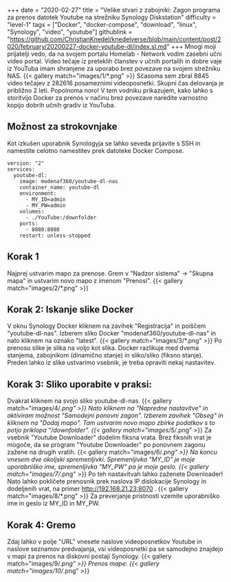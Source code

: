 +++
date = "2020-02-27"
title = "Velike stvari z zabojniki: Zagon programa za prenos datotek Youtube na strežniku Synology Diskstation"
difficulty = "level-1"
tags = ["Docker", "docker-compose", "download", "linux", "Synology", "video", "youtube"]
githublink = "https://github.com/ChristianKnedel/knedelverse/blob/main/content/post/2020/february/20200227-docker-youtube-dl/index.sl.md"
+++
Mnogi moji prijatelji vedo, da na svojem portalu Homelab - Network vodim zasebni učni video portal. Video tečaje iz preteklih članstev v učnih portalih in dobre vaje iz YouTuba imam shranjene za uporabo brez povezave na svojem strežniku NAS.
{{< gallery match="images/1/*.png" >}}
Sčasoma sem zbral 8845 video tečajev z 282616 posameznimi videoposnetki. Skupni čas delovanja je približno 2 leti. Popolnoma noro! V tem vodniku prikazujem, kako lahko s storitvijo Docker za prenos v načinu brez povezave naredite varnostno kopijo dobrih učnih gradiv iz YouTuba.
## Možnost za strokovnjake
Kot izkušen uporabnik Synologyja se lahko seveda prijavite s SSH in namestite celotno namestitev prek datoteke Docker Compose.
```
version: "2"
services:
  youtube-dl:
    image: modenaf360/youtube-dl-nas
    container_name: youtube-dl
    environment:
      - MY_ID=admin
      - MY_PW=admin
    volumes:
      - ./YouTube:/downfolder
    ports:
      - 8080:8080
    restart: unless-stopped

```

## Korak 1
Najprej ustvarim mapo za prenose. Grem v "Nadzor sistema" -> "Skupna mapa" in ustvarim novo mapo z imenom "Prenosi".
{{< gallery match="images/2/*.png" >}}

## Korak 2: Iskanje slike Docker
V oknu Synology Docker kliknem na zavihek "Registracija" in poiščem "youtube-dl-nas". Izberem sliko Docker "modenaf360/youtube-dl-nas" in nato kliknem na oznako "latest".
{{< gallery match="images/3/*.png" >}}
Po prenosu slike je slika na voljo kot slika. Docker razlikuje med dvema stanjema, zabojnikom (dinamično stanje) in sliko/sliko (fiksno stanje). Preden lahko iz slike ustvarimo vsebnik, je treba opraviti nekaj nastavitev.
## Korak 3: Sliko uporabite v praksi:
Dvakrat kliknem na svojo sliko youtube-dl-nas.
{{< gallery match="images/4/*.png" >}}
Nato kliknem na "Napredne nastavitve" in aktiviram možnost "Samodejni ponovni zagon". Izberem zavihek "Obseg" in kliknem na "Dodaj mapo". Tam ustvarim novo mapo zbirke podatkov s to potjo priklopa "/downfolder".
{{< gallery match="images/5/*.png" >}}
Za vsebnik "Youtube Downloader" dodelim fiksna vrata. Brez fiksnih vrat je mogoče, da se program "Youtube Downloader" po ponovnem zagonu zažene na drugih vratih.
{{< gallery match="images/6/*.png" >}}
Na koncu vnesem dve okoljski spremenljivki. Spremenljivka "MY_ID" je moje uporabniško ime, spremenljivka "MY_PW" pa je moje geslo.
{{< gallery match="images/7/*.png" >}}
Po teh nastavitvah lahko zaženete Downloader! Nato lahko pokličete prenosnik prek naslova IP dislokacije Synology in dodeljenih vrat, na primer http://192.168.21.23:8070 .
{{< gallery match="images/8/*.png" >}}
Za preverjanje pristnosti vzemite uporabniško ime in geslo iz MY_ID in MY_PW.
## Korak 4: Gremo
Zdaj lahko v polje "URL" vnesete naslove videoposnetkov Youtube in naslove seznamov predvajanja, vsi videoposnetki pa se samodejno znajdejo v mapi za prenos na diskovni postaji Synology.
{{< gallery match="images/9/*.png" >}}
Prenos mape:
{{< gallery match="images/10/*.png" >}}
